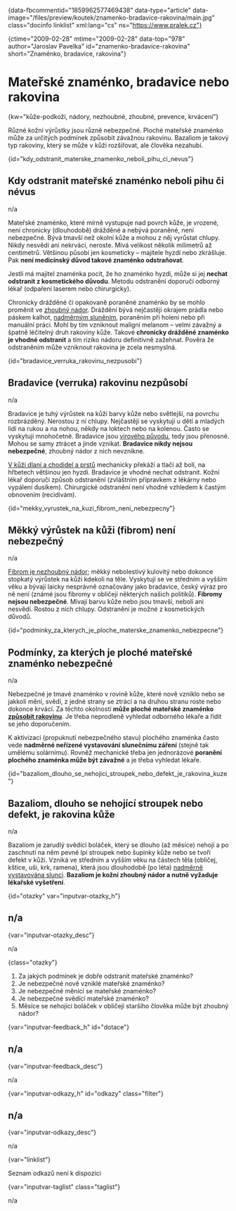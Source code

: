 
{data-fbcommentid="1859962577469438" data-type="article" data-image="/files/preview/koutek/znamenko-bradavice-rakovina/main.jpg" class="docinfo linklist" xml:lang="cs" ns="https://www.pralek.cz"}

{ctime="2009-02-28" mtime="2009-02-28" data-top="978" author="Jaroslav Pavelka" id="znamenko-bradavice-rakovina" short="Znaménko, bradavice, rakovina"}

# Mateřské znaménko, bradavice nebo rakovina

{kw="kůže-podkoží, nádory, nezhoubné, zhoubné, prevence, krvácení"}

Různé kožní výrůstky jsou různě nebezpečné. Ploché mateřské znaménko může za určitých podmínek způsobit závažnou rakovinu. Bazaliom je takový typ rakoviny, který se může v kůži rozšiřovat, ale člověka nezahubí. 

{id="kdy\_odstranit\_materske\_znamenko\_neboli\_pihu\_ci_nevus"}

## Kdy odstranit mateřské znaménko neboli pihu či névus 

n/a 

Mateřské znaménko, které mírně vystupuje nad povrch kůže, je vrozené, není chronicky (dlouhodobě) drážděné a nebývá poraněné, není nebezpečné. Bývá tmavší než okolní kůže a mohou z něj vyrůstat chlupy. Nikdy nesvědí ani nekrvácí, neroste. Mívá velikost několik milimetrů až centimetrů. Většinou působí jen kosmeticky – majitele hyzdí nebo zkrášluje. Pak **není medicínský důvod takové znaménko odstraňovat**. 

Jestli má majitel znaménka pocit, že ho znaménko hyzdí, může si jej **nechat odstranit z kosmetického důvodu**. Metodu odstranění doporučí odborný lékař (odpaření laserem nebo chirurgicky). 

Chronicky drážděné či opakovaně poraněné znaménko by se mohlo proměnit ve [zhoubný nádor][1]. Dráždění bývá nejčastěji okrajem prádla nebo páskem kalhot, [nadměrným sluněním][2], poraněním při holení nebo při manuální práci. Mohl by tím vzniknout maligní melanom – velmi závažný a špatně léčitelný druh rakoviny kůže. Takové **chronicky drážděné znaménko je vhodné odstranit** a tím riziko nádoru definitivně zažehnat. Pověra že odstraněním může vzniknout rakovina je zcela nesmyslná. 

{id="bradavice\_verruka\_rakovinu_nezpusobi"}

## Bradavice (verruka) rakovinu nezpůsobí 

n/a 

Bradavice je tuhý výrůstek na kůži barvy kůže nebo světlejší, na povrchu rozbrázděný. Nerostou z ní chlupy. Nejčastěji se vyskytují u dětí a mladých lidí na rukou a na nohou, někdy na loktech nebo na kolenou. Často se vyskytují mnohočetně. Bradavice jsou [virového původu][3], tedy jsou přenosné. Mohou se samy ztrácet a jinde vznikat. **Bradavice nikdy nejsou nebezpečné**, zhoubný nádor z nich nevznikne. 

[V kůži dlaní a chodidel a prstů][4] mechanicky překáží a tlačí až bolí, na hřbetech většinou jen hyzdí. Bradavice je vhodné nechat odstranit. Kožní lékař doporučí způsob odstranění (zvláštním přípravkem z lékárny nebo vypálení dusíkem). Chirurgické odstranění není vhodné vzhledem k častým obnovením (recidivám). 

{id="mekky\_vyrustek\_na\_kuzi\_fibrom\_neni\_nebezpecny"}

## Měkký výrůstek na kůži (fibrom) není nebezpečný 

n/a 

[Fibrom je nezhoubný nádor][5]; měkký nebolestivý kulovitý nebo dokonce stopkatý výrůstek na kůži kdekoli na těle. Vyskytují se ve středním a vyšším věku a bývají laicky nesprávně označovány jako bradavice, český výraz pro ně není (známé jsou fibromy v obličeji některých našich politiků). **Fibromy nejsou nebezpečné**. Mívají barvu kůže nebo jsou tmavší, nebolí ani nesvědí. Rostou z nich chlupy. Odstranění je možné z kosmetických důvodů. 

{id="podminky\_za\_kterych\_je\_ploche\_materske\_znamenko_nebezpecne"}

## Podmínky, za kterých je ploché mateřské znaménko nebezpečné 

n/a 

Nebezpečné je tmavé znaménko v rovině kůže, které nově vzniklo nebo se jakkoli mění, svědí, z jedné strany se ztrácí a na druhou stranu roste nebo dokonce krvácí. Za těchto okolností **může ploché mateřské znaménko [způsobit rakovinu][6]**. Je třeba neprodleně vyhledat odborného lékaře a řídit se jeho doporučením. 

K aktivizaci (propuknutí nebezpečného stavu) plochého znaménka často vede **nadměrné neřízené vystavování slunečnímu záření** (stejně tak umělému solárnímu). Rovněž mechanické třeba jen jednorázové **poranění plochého znaménka může být závažné** a je třeba vyhledat lékaře. 

{id="bazaliom\_dlouho\_se\_nehojici\_stroupek\_nebo\_defekt\_je\_rakovina_kuze"}

## Bazaliom, dlouho se nehojící stroupek nebo defekt, je rakovina kůže 

n/a 

Bazaliom je zarudlý svědící boláček, který se dlouho (až měsíce) nehojí a po zaschnutí na něm pevně lpí stroupek nebo šupinky kůže nebo se tvoří defekt v kůži. Vzniká ve středním a vyšším věku na částech těla (obličej, kštice, uši, krk, ramena), která jsou dlouhodobě (po léta) [nadměrně vystavována slunci][2]. **Bazaliom je kožní zhoubný nádor a nutně vyžaduje lékařské vyšetření**. 

{id="otazky" var="inputvar-otazky_h"}

## n/a 

{var="inputvar-otazky_desc"}

n/a 

{class="otazky"}

  1. Za jakých podmínek je dobře odstranit mateřské znaménko? 
  2. Je nebezpečné nově vzniklé mateřské znaménko? 
  3. Je nebezpečné měnící se mateřské znaménko? 
  4. Je nebezpečné svědící mateřské znaménko? 
  5. Měsíce se nehojící boláček v obličeji staršího člověka může být zhoubný nádor? 

{var="inputvar-feedback_h" id="dotace"}

## n/a 

{var="inputvar-feedback_desc"}

n/a 

{var="inputvar-odkazy_h" id="odkazy" class="filter"}

## n/a 

{var="inputvar-odkazy_desc"}

n/a 

{var="linklist"}

Seznam odkazů není k dispozici 

{var="inputvar-taglist" class="taglist"}

n/a

 [1]: mytus_o_rakovine
 [2]: opalovani
 [3]: chripka
 [4]: osetreni_puchyre
 [5]: nezhoubne_nadory
 [6]: nezhoubny_nebo_zhoubny_nador

